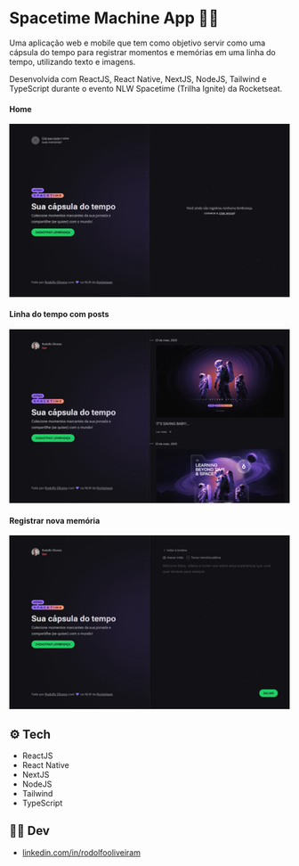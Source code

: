 # Spacetime Machine App 👨‍🚀

Uma aplicação web e mobile que tem como objetivo servir como uma cápsula do tempo para registrar momentos e memórias em uma linha do tempo, utilizando texto e imagens.

Desenvolvida com ReactJS, React Native, NextJS, NodeJS, Tailwind e TypeScript durante o evento NLW Spacetime (Trilha Ignite) da Rocketseat.

#### Home

![](./screencapture_1.jpg)

#### Linha do tempo com posts

![](./screencapture_2.jpg)

#### Registrar nova memória

![](./screencapture_3.jpg)

## :gear: Tech

- ReactJS
- React Native
- NextJS
- NodeJS
- Tailwind
- TypeScript

## 👨‍💻 Dev

- [linkedin.com/in/rodolfooliveiram](https://www.linkedin.com/in/rodolfooliveiram/)

